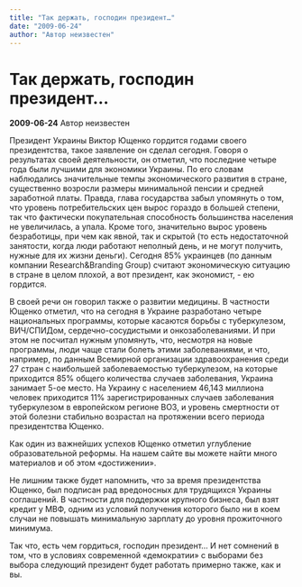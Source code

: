 ```yaml
---
title: "Так держать, господин президент…"
date: "2009-06-24"
author: "Автор неизвестен"
---
```


# Так держать, господин президент…

**2009-06-24** Автор неизвестен

Президент Украины Виктор Ющенко гордится годами своего президентства, такое заявление он сделал сегодня. Говоря о результатах своей деятельности, он отметил, что последние четыре года были лучшими для экономики Украины. По его словам наблюдались значительные темпы экономического развития в стране, существенно возросли размеры минимальной пенсии и средней заработной платы. Правда, глава государства забыл упомянуть о том, что уровень потребительских цен вырос гораздо в большей степени, так что фактически покупательная способность большинства населения не увеличилась, а упала. Кроме того, значительно вырос уровень безработицы, при чем как явной, так и скрытой (то есть недостаточной занятости, когда люди работают неполный день, и не могут получить, нужные для их жизни деньги). Сегодня 85% украинцев (по данным компании Research&Branding Group) считают экономическую ситуацию в стране в целом плохой, а вот президент, как экономист, - ею гордится.

В своей речи он говорил также о развитии медицины. В частности Ющенко отметил, что на сегодня в Украине разработано четыре национальных программы, которые касаются борьбы с туберкулезом, ВИЧ/СПИДом, сердечно-сосудистыми и онкозаболеваниями. И при этом не посчитал нужным упомянуть, что, несмотря на новые программы, люди чаще стали болеть этими заболеваниями, и что, например, по данным Всемирной организации здравоохранения среди 27 стран с наибольшей заболеваемостью туберкулезом, на которые приходится 85% общего количества случаев заболевания, Украина занимает 5-ое место. На Украину с населением 46,143 миллиона человек приходится 11% зарегистрированных случаев заболевания туберкулезом в европейском регионе ВОЗ, и уровень смертности от этой болезни стабильно возрастал на протяжении всего периода президентства Ющенко.

Как один из важнейших успехов Ющенко отметил углубление образовательной реформы. На нашем сайте вы можете найти много материалов и об этом «достижении».

Не лишним также будет напомнить, что за время президентства Ющенко, был подписан рад вредоносных для трудящихся Украины соглашений. В частности для поддержки крупного бизнеса, был взят кредит у МВФ, одним из условий получения которого было ни в коем случаи не повышать минимальную зарплату до уровня прожиточного минимума.

Так что, есть чем гордиться, господин президент... И нет сомнений в том, что в условиях современной «демократии» с выборами без выбора следующий президент будет работать примерно также, как и вы.